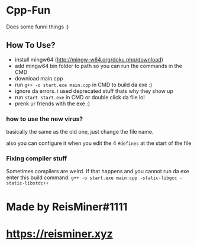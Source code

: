# Cpp-Fun

Does some funni things :)

## How To Use?

- install mingw64 (http://mingw-w64.org/doku.php/download)
- add mingw64 bin folder to path so you can run the commands in the CMD
- download main.cpp
- run `g++ -o start.exe main.cpp` in CMD to build da exe :)
- ignore da errors. i used deprecated stuff thats why they show up
- run `start start.exe` in CMD or double click da file lol
- prenk ur friends with the exe :)

### how to use the new virus?

basically the same as the old one, just change the file name.

also you can configure it when you edit the 4 `#defines` at the start of the file

### Fixing compiler stuff

Sometimes compilers are weird. 
If that happens and you cannot run da exe enter this build command: `g++ -o start.exe main.cpp -static-libgcc -static-libstdc++`

# Made by ReisMiner#1111
# https://reisminer.xyz

